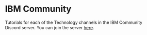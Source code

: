 # IBM Community
Tutorials for each of the Technology channels in the IBM Community Discord server. You can join the server [here](https://discord.gg/2Jn8xwc).
